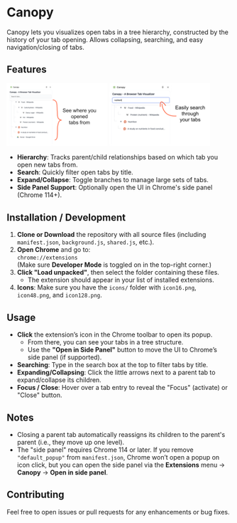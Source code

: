 # Canopy

Canopy lets you visualizes open tabs in a tree hierarchy, constructed by the history of your tab opening. 
Allows collapsing, searching, and easy navigation/closing of tabs.

## Features
 <img src="images/canopy_view.png" width="45%"> <img src="images/canopy_search.png" width="45%">
- **Hierarchy**: Tracks parent/child relationships based on which tab you open new tabs from.
- **Search**: Quickly filter open tabs by title.  
- **Expand/Collapse**: Toggle branches to manage large sets of tabs.  
- **Side Panel Support**: Optionally open the UI in Chrome's side panel (Chrome 114+).  

## Installation / Development

1. **Clone or Download** the repository with all source files (including `manifest.json`, `background.js`, `shared.js`, etc.).  
2. **Open Chrome** and go to:  
   `chrome://extensions`  
   (Make sure **Developer Mode** is toggled on in the top-right corner.)
3. **Click "Load unpacked"**, then select the folder containing these files.  
   - The extension should appear in your list of installed extensions.
4. **Icons**: Make sure you have the `icons/` folder with `icon16.png`, `icon48.png`, and `icon128.png`.

## Usage

- **Click** the extension’s icon in the Chrome toolbar to open its popup.  
  - From there, you can see your tabs in a tree structure.  
  - Use the **"Open in Side Panel"** button to move the UI to Chrome’s side panel (if supported).  
- **Searching**: Type in the search box at the top to filter tabs by title.  
- **Expanding/Collapsing**: Click the little arrows next to a parent tab to expand/collapse its children.  
- **Focus / Close**: Hover over a tab entry to reveal the "Focus" (activate) or "Close" button.  

## Notes

- Closing a parent tab automatically reassigns its children to the parent's parent (i.e., they move up one level).  
- The "side panel" requires Chrome 114 or later. If you remove `"default_popup"` from `manifest.json`, Chrome won’t open a popup on icon click, but you can open the side panel via the **Extensions** menu → **Canopy** → **Open in side panel**.

## Contributing

Feel free to open issues or pull requests for any enhancements or bug fixes.  